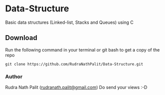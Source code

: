 # Data-Structure
Basic data structures (Linked-list, Stacks and Queues) using C
## Download
Run the following command in your terminal or git bash to get a copy of the repo

``` git clone https://github.com/RudraNathPalit/Data-Structure.git ```

### Author
Rudra Nath Palit (rudranath.palit@gmail.com)
Do send your views :-D

